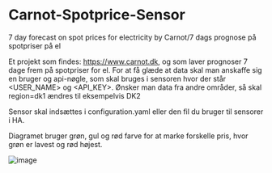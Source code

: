 # Carnot-Spotprice-Sensor
7 day forecast on spot prices for electricity by Carnot/7 dags prognose på spotpriser på el

Et projekt som findes: https://www.carnot.dk, og som laver prognoser 7 dage frem på spotpriser for el. For at få glæde at data skal man anskaffe sig en bruger og api-nøgle, som skal bruges i sensoren hvor der står <USER_NAME> og <API_KEY>. Ønsker man data fra andre områder, så skal region=dk1 ændres til eksempelvis DK2

Sensor skal indsættes i configuration.yaml eller den fil du bruger til sensorer i HA.

Diagramet bruger grøn, gul og rød farve for at marke forskelle pris, hvor grøn er lavest og rød højest.

![image](https://user-images.githubusercontent.com/103023823/183298508-3541253c-e5bf-469e-ad13-b27bf0a0daf3.png)
